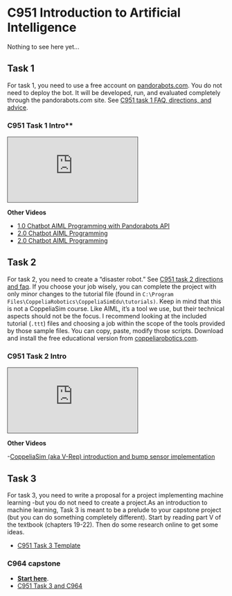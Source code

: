 # C951 Introduction to Artificial Intelligence

Nothing to see here yet...


## Task 1

For task 1, you need to use a free account on [pandorabots.com](https://home.pandorabots.com/home.html). You do not need to deploy the bot. It will be developed, run, and evaluated completely through the pandorabots.com site. See [C951 task 1 FAQ, directions, and advice](https://docs.google.com/document/d/1pdTzQj0kKnogdvVh2Ww9jWphKUEqjTA46p65ynLotuw/edit?usp=sharing).

### C951 Task 1 Intro**
<iframe src="https://wgu.hosted.panopto.com/Panopto/Pages/Embed.aspx?id=8f6e4bfe-995a-4f45-9a32-acd2016cf20d&autoplay=false&offerviewer=true&showtitle=true&showbrand=true&captions=true&interactivity=all" style="border: 1px solid #464646;" allowfullscreen allow="autoplay" title="C951 Task 1 Intro" alt= "Video introduction to C951 Task 1"></iframe>

**Other Videos**

- [1.0 Chatbot AIML Programming with Pandorabots API](https://www.youtube.com/watch?v=K6Yoh5MQ1qU)
- [2.0 Chatbot AIML Programming](https://www.youtube.com/watch?v=S8fBPfCXKjw)
- [2.0 Chatbot AIML Programming](https://www.youtube.com/watch?v=b3aT0aCZzyE)

## Task 2

For task 2, you need to create a “disaster robot.” See [C951 task 2 directions and faq](https://docs.google.com/document/d/1JBIaEqcVL2qg78V8-b5VL8y-4oVcVe3Xj-7gCySGpVU/edit?usp=sharing). If you choose your job wisely, you can complete the project with only minor changes to the tutorial file (found in `C:\Program Files\CoppeliaRobotics\CoppeliaSimEdu\tutorials)`. Keep in mind that this is not a CoppeliaSim course. Like AIML, it’s a tool we use, but their technical aspects should not be the focus. I recommend looking at the included tutorial (`.ttt`) files and choosing a job within the scope of the tools provided by those sample files. You can copy, paste, modify those scripts. Download and install the free educational version from [coppeliarobotics.com](coppeliarobotics.com).

### C951 Task 2 Intro

<iframe src="https://wgu.hosted.panopto.com/Panopto/Pages/Embed.aspx?id=fac0a84e-e077-4e42-974e-acd30172e7c0&autoplay=false&offerviewer=true&showtitle=true&showbrand=true&captions=true&interactivity=all" style="border: 1px solid #464646;" allowfullscreen allow="autoplay" title="C951 Task 2 Intro" alt= "Video introduction to C951 Task 2"></iframe>

**Other Videos**

-[CoppeliaSim (aka V-Rep) introduction and bump sensor implementation](https://www.youtube.com/watch?v=w68jmN1IBpo&t=1247s)

## Task 3

For task 3, you need to write a proposal for a project implementing machine learning -but you do not need to create a project.As an introduction to machine learning, Task 3 is meant to be a prelude to your capstone project (but you can do something completely different). Start by reading part V of the textbook (chapters 19-22). Then do some research online to get some ideas.

- [C951 Task 3 Template](https://docs.google.com/document/d/1CjIuP7WvNTEPjrilyDAJ6EmqxfVyTZ_y/edit?usp=sharing&ouid=106270733159652828700&rtpof=true&sd=true)

### C964 capstone

- [**Start here**](https://ashejim.github.io/C964/intro.html).
- [C951 Task 3 and C964](https://ashejim.github.io/C964/task1.html#can-i-use-my-c951-task-3-should-i-use-it)
